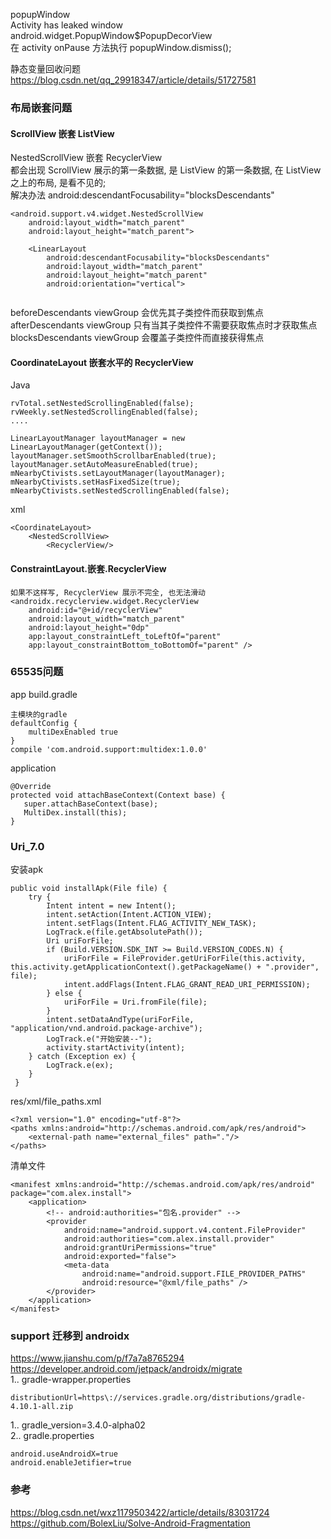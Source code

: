 popupWindow  
Activity has leaked window android.widget.PopupWindow$PopupDecorView  
在 activity onPause 方法执行 popupWindow.dismiss();  

静态变量回收问题  
https://blog.csdn.net/qq_29918347/article/details/51727581  
### 布局嵌套问题  
#### ScrollView 嵌套 ListView  
NestedScrollView 嵌套 RecyclerView  
都会出现 ScrollView 展示的第一条数据, 是 ListView 的第一条数据,  在 ListView 之上的布局,  是看不见的;  
解决办法  android:descendantFocusability="blocksDescendants"  
```
<android.support.v4.widget.NestedScrollView     
    android:layout_width="match_parent"     
    android:layout_height="match_parent">     
    
    <LinearLayout         
        android:descendantFocusability="blocksDescendants"         
        android:layout_width="match_parent"         
        android:layout_height="match_parent"         
        android:orientation="vertical">
        
```
beforeDescendants  viewGroup 会优先其子类控件而获取到焦点  
afterDescendants  viewGroup 只有当其子类控件不需要获取焦点时才获取焦点  
blocksDescendants  viewGroup 会覆盖子类控件而直接获得焦点   

#### CoordinateLayout 嵌套水平的 RecyclerView  
Java
```
rvTotal.setNestedScrollingEnabled(false); rvWeekly.setNestedScrollingEnabled(false);
....

LinearLayoutManager layoutManager = new LinearLayoutManager(getContext());   
layoutManager.setSmoothScrollbarEnabled(true);   
layoutManager.setAutoMeasureEnabled(true);    
mNearbyCtivists.setLayoutManager(layoutManager);   
mNearbyCtivists.setHasFixedSize(true);   
mNearbyCtivists.setNestedScrollingEnabled(false);
```
xml  
```
<CoordinateLayout>  
    <NestedScrollView>
        <RecyclerView/>
```
#### ConstraintLayout.嵌套.RecyclerView  
```
如果不这样写, RecyclerView 展示不完全, 也无法滑动  
<androidx.recyclerview.widget.RecyclerView
    android:id="@+id/recyclerView"
    android:layout_width="match_parent"
    android:layout_height="0dp"
    app:layout_constraintLeft_toLeftOf="parent"
    app:layout_constraintBottom_toBottomOf="parent" />
```
### 65535问题  
app build.gradle  
```
主模块的gradle
defaultConfig {     
    multiDexEnabled true 
}
compile 'com.android.support:multidex:1.0.0'
```
application  
```
@Override
protected void attachBaseContext(Context base) {
   super.attachBaseContext(base);
   MultiDex.install(this);
}
```  
### Uri_7.0    
安装apk   
```
public void installApk(File file) {     
    try {         
        Intent intent = new Intent();        
        intent.setAction(Intent.ACTION_VIEW);         
        intent.setFlags(Intent.FLAG_ACTIVITY_NEW_TASK);         
        LogTrack.e(file.getAbsolutePath());         
        Uri uriForFile;         
        if (Build.VERSION.SDK_INT >= Build.VERSION_CODES.N) {             
            uriForFile = FileProvider.getUriForFile(this.activity, this.activity.getApplicationContext().getPackageName() + ".provider", file);             
            intent.addFlags(Intent.FLAG_GRANT_READ_URI_PERMISSION);         
        } else {             
            uriForFile = Uri.fromFile(file);         
        }         
        intent.setDataAndType(uriForFile, "application/vnd.android.package-archive");         
        LogTrack.e("开始安装--");         
        activity.startActivity(intent);     
    } catch (Exception ex) {         
        LogTrack.e(ex);     
    }
 }
```
res/xml/file_paths.xml   
```
<?xml version="1.0" encoding="utf-8"?> 
<paths xmlns:android="http://schemas.android.com/apk/res/android">     
    <external-path name="external_files" path="."/> 
</paths>
```
清单文件  
```
<manifest xmlns:android="http://schemas.android.com/apk/res/android"           package="com.alex.install">
	<application>
	    <!-- android:authorities="包名.provider" --> 	    
	    <provider 	        
	        android:name="android.support.v4.content.FileProvider" 	        
	        android:authorities="com.alex.install.provider" 	        
	        android:grantUriPermissions="true" 	        
	        android:exported="false"> 	        
	        <meta-data 	            
	            android:name="android.support.FILE_PROVIDER_PATHS" 	            
	            android:resource="@xml/file_paths" /> 	    
	    </provider> 	
	</application>
</manifest>
```

### support 迁移到 androidx   
https://www.jianshu.com/p/f7a7a8765294  
https://developer.android.com/jetpack/androidx/migrate  
1.. gradle-wrapper.properties   
```
distributionUrl=https\://services.gradle.org/distributions/gradle-4.10.1-all.zip  
```  
1.. gradle_version=3.4.0-alpha02  
2.. gradle.properties  
```
android.useAndroidX=true
android.enableJetifier=true
```  

### 参考  
https://blog.csdn.net/wxz1179503422/article/details/83031724  
https://github.com/BolexLiu/Solve-Android-Fragmentation  
